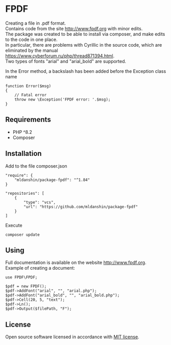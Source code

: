 # FPDF

Creating a file in .pdf format.  
Contains code from the site http://www.fpdf.org with minor edits.  
The package was created to be able to install via composer, and make edits to the code in one place.  
In particular, there are problems with Cyrillic in the source code, which are eliminated by the manual https://www.cyberforum.ru/php/thread871394.html.  
Two types of fonts "arial" and "arial_bold" are supported.  

In the Error method, a backslash has been added before the Exception class name

    function Error($msg)
    {
        // Fatal error
        throw new \Exception('FPDF error: '.$msg);
    }

## Requirements
- PHP ^8.2
- Composer

## Installation
Add to the file composer.json  

    "require": {
        "mldanshin/package-fpdf": "^1.84"
    }

    "repositories": [
        {
            "type": "vcs",
            "url": "https://github.com/mldanshin/package-fpdf"
        }
    ]

Execute

    composer update

## Using
Full documentation is available on the website http://www.fpdf.org.  
Example of creating a document:

    use FPDF\FPDF;

    $pdf = new FPDF();
    $pdf->AddFont("arial", "", "arial.php");
    $pdf->AddFont("arial_bold", "", "arial_bold.php");
    $pdf->Cell(20, 5, "text");
    $pdf->Ln();
    $pdf->Output($filePath, "F");

## License

Open source software licensed in accordance with [MIT license](https://opensource.org/licenses/MIT).